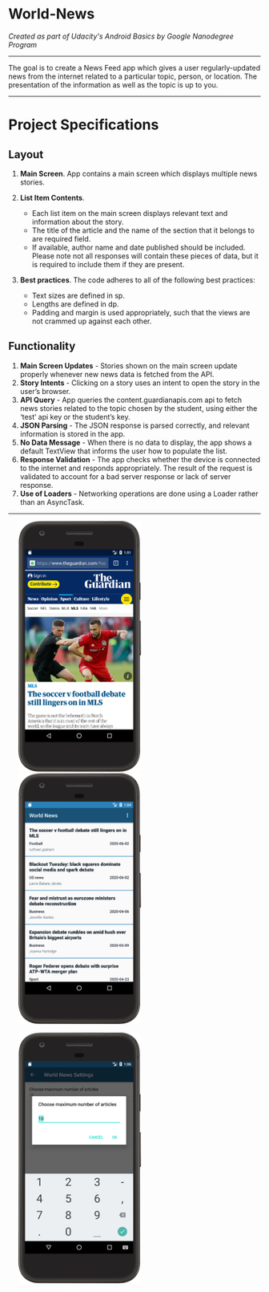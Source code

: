 # World-News

*Created as part of Udacity's Android Basics by Google Nanodegree Program*
____________

The goal is to create a News Feed app which gives a user regularly-updated news from the internet related to a particular topic, person, or location. The presentation of the information as well as the topic is up to you.
____________

# Project Specifications

## Layout

1. **Main Screen**. App contains a main screen which displays multiple news stories.
2. **List Item Contents**.
	* Each list item on the main screen displays relevant text and information about the story.
	* The title of the article and the name of the section that it belongs to are required field.
	* If available, author name and date published should be included. Please note not all responses will contain these pieces of data, but it is required to include them if they are present.

3. **Best practices**. The code adheres to all of the following best practices:
   * Text sizes are defined in sp.
   * Lengths are defined in dp.
   * Padding and margin is used appropriately, such that the views are not crammed up against each other.
   
## Functionality

1. **Main Screen Updates** - Stories shown on the main screen update properly whenever new news data is fetched from the API.
2. **Story Intents** - Clicking on a story uses an intent to open the story in the user’s browser.
3. **API Query** - App queries the content.guardianapis.com api to fetch news stories related to the topic chosen by the 		    student, using either the ‘test’ api key or the student’s key.
4. **JSON Parsing** - The JSON response is parsed correctly, and relevant information is stored in the app.
5. **No Data Message** - When there is no data to display, the app shows a default TextView that informs the user how to 			  populate the list.
6. **Response Validation** - The app checks whether the device is connected to the internet and responds appropriately. The 				 result of the request is validated to account for a bad server response or lack of server 				     response.
7. **Use of Loaders** - Networking operations are done using a Loader rather than an AsyncTask.
 
 ____________
 
  <img src="images/article.png" height="500" hspace="20"/> <img src="images/articlegroup.png" height="500" hspace="20"/> 

  <img src="images/articlecount.png" height="500" hspace="20"/>

 

